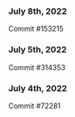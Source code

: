 ### July 8th, 2022

Commit #153215

### July 5th, 2022

Commit #314353


### July 4th, 2022

Commit #72281

